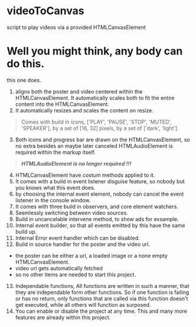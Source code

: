 # videoToCanvas
script to play videos via a provided HTMLCanvasElement
# Well you might think, any body can do this.
this one does.
1. aligns both the poster and video centered within the HTMLCanvasElement. It automatically scales both to fit the entire content into the HTMLCanvasElement.
2. It automatically resizes and scales the content on resize.
> Comes with build in icons, ['PLAY', 'PAUSE', 'STOP', 'MUTED', 'SPEAKER'], by a set of [16, 32] pixels, by a set of ['dark', 'light']
3. Both icons and progress bar are drawn on the HTMLCanvasElement, so no extra besides an maybe later canceled HTMLAudioElement is required within the markup itself.
> ***HTMLAudioElement is no longer required !!!***
4. HTMLCanvasElement have costum methods applied to it.
5. It comes with a build in event listener disguise feature, so nobody but you knows what this event does.
6. by choosing the internal event element, nobody can cancel the event listener in the console window.
7. It comes with three build in observers, and core element watchers.
8. Seemlessly switching between video sources.
9. Build in uncancelable intervene method, to show ads for exsample.
10. Internal event builder, so that all events emitted by this have the same build up.
11. Internal Error event handler which can be disabled.
12. Build in source handler for the poster and the video url.
- the poster can be either a url, a loaded image or a none empty HTMLCanvasElement.
- video url gets automatically fetched
- so no other items are needed to start this project.
13. Independable functions, All functions are written in such a manner, that they are independable form other functions. So if one function is failing or has no return, only functions that are called via this function doesn't get executed, while all others will function as surposed.
14. You can enable or disable the project at any time.
This and many more features are already within this project.
